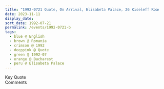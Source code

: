 ```yaml
---
title: "1992-0721 Quote, On Arrival, Elisabeta Palace, 26 Kiseleff Road, Bucharest, Romania"
date: 2023-11-11
display_date: 
sort_date: 1992-07-21
permalink: /events/1992-0721-b
tags:
  - blue @ English
  - brown @ Romania
  - crimson @ 1992
  - deeppink @ Quote
  - green @ 1992-07
  - orange @ Bucharest
  - peru @ Elisabeta Palace
---
```


<wave-list>
  <list-title color="green" width="75">Key Quote</list-title>
  <list-item color="BlanchedAlmond"  width="200"></list-item>
  <list-item color="Lavender"></list-item>
  <list-item color="BlanchedAlmond"></list-item>
</wave-list>

<br>

<wave-list>
  <list-title color="green" width="75">Comments</list-title>
  <list-item color="BlanchedAlmond"  width="200"></list-item>
  <list-item color="Lavender"></list-item>
  <list-item color="BlanchedAlmond"></list-item>
</wave-list>